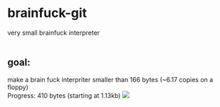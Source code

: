 # brainfuck-git

very small brainfuck interpreter
<br><br>
## goal:

make a brain fuck interpriter smaller than 166 bytes (~6.17 copies on a floppy)<br>
Progress: 410 bytes (starting at 1.13kb)
![](https://geps.dev/progress/72)
